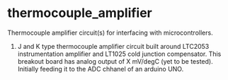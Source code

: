 # thermocouple_amplifier
Thermocouple amplifier circuit(s) for interfacing with microcontrollers. 

1. J and K type thermocouple amplifier circuit built around LTC2053 instrumentation amplifier and LT1025 cold junction compensator.
   This breakout board has analog output of X mV/degC (yet to be tested). Initially feeding it to the ADC chhanel of an arduino UNO.
